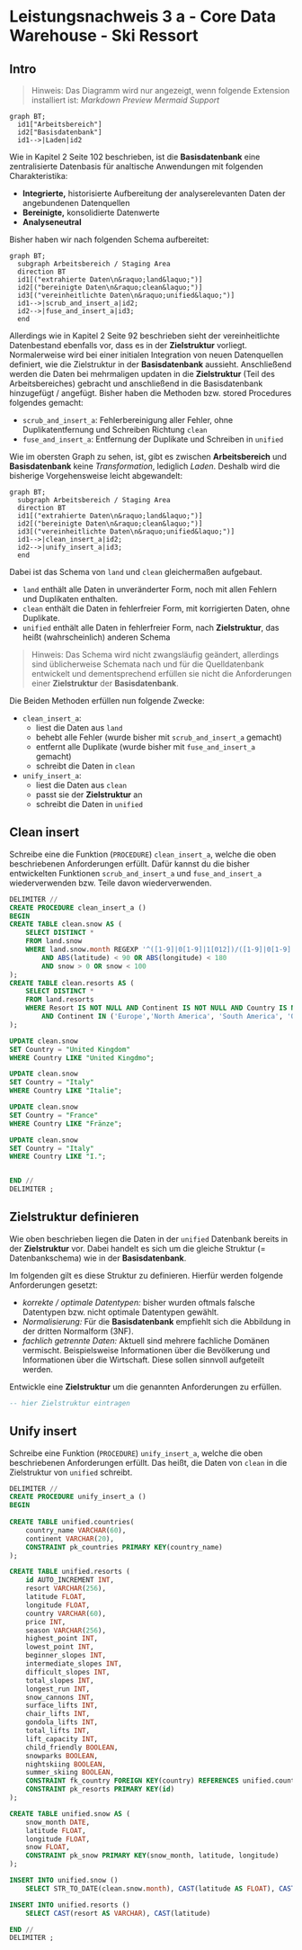 # Leistungsnachweis 3 a - Core Data Warehouse - Ski Ressort

## Intro

> Hinweis: Das Diagramm wird nur angezeigt, wenn folgende Extension installiert ist: *Markdown Preview Mermaid Support*

```mermaid
graph BT;
  id1["Arbeitsbereich"]
  id2["Basisdatenbank"]
  id1-->|Laden|id2
```

Wie in Kapitel 2 Seite 102 beschrieben, ist die **Basisdatenbank** eine zentralisierte Datenbasis für analtische Anwendungen mit folgenden Charakteristika:

- **Integrierte,** historisierte Aufbereitung der analyserelevanten Daten der angebundenen Datenquellen
- **Bereinigte,** konsolidierte Datenwerte
- **Analyseneutral**

Bisher haben wir nach folgenden Schema aufbereitet:

```mermaid
graph BT;
  subgraph Arbeitsbereich / Staging Area
  direction BT
  id1[("extrahierte Daten\n&raquo;land&laquo;")]
  id2[("bereinigte Daten\n&raquo;clean&laquo;")]
  id3[("vereinheitlichte Daten\n&raquo;unified&laquo;")]
  id1-->|scrub_and_insert_a|id2;
  id2-->|fuse_and_insert_a|id3;
  end
```

Allerdings wie in Kapitel 2 Seite 92 beschrieben sieht der vereinheitlichte Datenbestand ebenfalls vor, dass es in der **Zielstruktur** vorliegt. Normalerweise wird bei einer initialen Integration von neuen Datenquellen definiert, wie die Zielstruktur in der **Basisdatenbank** aussieht. Anschließend werden die Daten bei mehrmaligen updaten in die **Zielstruktur** (Teil des Arbeitsbereiches) gebracht und anschließend in die Basisdatenbank hinzugefügt / angefügt.
Bisher haben die Methoden bzw. stored Procedures folgendes gemacht:

- `scrub_and_insert_a`: Fehlerbereinigung aller Fehler, ohne Duplikatentfernung und Schreiben Richtung `clean`
- `fuse_and_insert_a`: Entfernung der Duplikate und Schreiben in `unified`

Wie im obersten Graph zu sehen, ist, gibt es zwischen **Arbeitsbereich** und **Basisdatenbank** keine *Transformation*, lediglich *Laden*.
Deshalb wird die bisherige Vorgehensweise leicht abgewandelt:

```mermaid
graph BT;
  subgraph Arbeitsbereich / Staging Area
  direction BT
  id1[("extrahierte Daten\n&raquo;land&laquo;")]
  id2[("bereinigte Daten\n&raquo;clean&laquo;")]
  id3[("vereinheitlichte Daten\n&raquo;unified&laquo;")]
  id1-->|clean_insert_a|id2;
  id2-->|unify_insert_a|id3;
  end
```

Dabei ist das Schema von `land` und `clean` gleichermaßen aufgebaut.

- `land` enthält alle Daten in unveränderter Form, noch mit allen Fehlern und Duplikaten enthalten.
- `clean` enthält die Daten in fehlerfreier Form, mit korrigierten Daten, ohne Duplikate.
- `unified` enthält alle Daten in fehlerfreier Form, nach **Zielstruktur**, das heißt (wahrscheinlich) anderen Schema

> Hinweis: Das Schema wird nicht zwangsläufig geändert, allerdings sind üblicherweise Schemata nach und für die Quelldatenbank entwickelt und dementsprechend erfüllen sie nicht die Anforderungen einer **Zielstruktur** der **Basisdatenbank**.

Die Beiden Methoden erfüllen nun folgende Zwecke:

- `clean_insert_a`:
  - liest die Daten aus `land`
  - behebt alle Fehler (wurde bisher mit `scrub_and_insert_a` gemacht)
  - entfernt alle Duplikate (wurde bisher mit `fuse_and_insert_a` gemacht)
  - schreibt die Daten in `clean`
- `unify_insert_a`:
  - liest die Daten aus `clean`
  - passt sie der **Zielstruktur** an
  - schreibt die Daten in `unified`

## Clean insert

Schreibe eine die Funktion (`PROCEDURE`) `clean_insert_a`, welche die oben beschriebenen Anforderungen erfüllt.
Dafür kannst du die bisher entwickelten Funktionen `scrub_and_insert_a` und `fuse_and_insert_a` wiederverwenden bzw. Teile davon wiederverwenden.

```sql
DELIMITER //
CREATE PROCEDURE clean_insert_a ()
BEGIN
CREATE TABLE clean.snow AS (
    SELECT DISTINCT *
    FROM land.snow
    WHERE land.snow.month REGEXP '^([1-9]|0[1-9]|1[012])/([1-9]|0[1-9]|[12][0-9]|3[01])/(19|20)[0-9][0-9]' AND month < CURDATE()
        AND ABS(latitude) < 90 OR ABS(longitude) < 180
        AND snow > 0 OR snow < 100
);
CREATE TABLE clean.resorts AS (
    SELECT DISTINCT *
    FROM land.resorts
    WHERE Resort IS NOT NULL AND Continent IS NOT NULL AND Country IS NOT NULL AND Price IS NOT NULL AND ID IS NOT NULL
        AND Continent IN ('Europe','North America', 'South America', 'Oceania', 'Asia')
);

UPDATE clean.snow
SET Country = "United Kingdom"
WHERE Country LIKE "United Kingdmo";

UPDATE clean.snow
SET Country = "Italy"
WHERE Country LIKE "Italie";

UPDATE clean.snow
SET Country = "France"
WHERE Country LIKE "Fränze";

UPDATE clean.snow
SET Country = "Italy"
WHERE Country LIKE "I.";


END //
DELIMITER ;
```

## Zielstruktur definieren

Wie oben beschrieben liegen die Daten in der `unified` Datenbank bereits in der **Zielstruktur** vor. Dabei handelt es sich um die gleiche Struktur (= Datenbankschema) wie in der **Basisdatenbank**.

Im folgenden gilt es diese Struktur zu definieren.
Hierfür werden folgende Anforderungen gesetzt:

- *korrekte / optimale Datentypen:* bisher wurden oftmals falsche Datentypen bzw. nicht optimale Datentypen gewählt.
- *Normalisierung:* Für die **Basisdatenbank** empfiehlt sich die Abbildung in der dritten Normalform (3NF).
- *fachlich getrennte Daten:* Aktuell sind mehrere fachliche Domänen vermischt. Beispielsweise Informationen über die Bevölkerung und Informationen über die Wirtschaft. Diese sollen sinnvoll aufgeteilt werden.

Entwickle eine **Zielstruktur** um die genannten Anforderungen zu erfüllen.

```sql
-- hier Zielstruktur eintragen
```

## Unify insert

Schreibe eine Funktion (`PROCEDURE`) `unify_insert_a`, welche die oben beschriebenen Anforderungen erfüllt.
Das heißt, die Daten von `clean` in die Zielstruktur von `unified` schreibt.

```sql
DELIMITER //
CREATE PROCEDURE unify_insert_a ()
BEGIN
	
CREATE TABLE unified.countries(
	country_name VARCHAR(60),
	continent VARCHAR(20),
	CONSTRAINT pk_countries PRIMARY KEY(country_name)
);

CREATE TABLE unified.resorts (
 	id AUTO_INCREMENT INT,
 	resort VARCHAR(256),
 	latitude FLOAT,
 	longitude FLOAT,
 	country VARCHAR(60),
 	price INT,
 	season VARCHAR(256),
 	highest_point INT,
 	lowest_point INT,
 	beginner_slopes INT,
 	intermediate_slopes INT,
 	difficult_slopes INT,
 	total_slopes INT,
 	longest_run INT,
 	snow_cannons INT,
 	surface_lifts INT,
 	chair_lifts INT,
 	gondola_lifts INT,
 	total_lifts INT,
 	lift_capacity INT,
 	child_friendly BOOLEAN,
 	snowparks BOOLEAN,
 	nightskiing BOOLEAN,
 	summer_skiing BOOLEAN,
 	CONSTRAINT fk_country FOREIGN KEY(country) REFERENCES unified.countries(country_name)
 	CONSTRAINT pk_resorts PRIMARY KEY(id)
);

CREATE TABLE unified.snow AS (
	snow_month DATE,
	latitude FLOAT,
	longitude FLOAT,
	snow FLOAT,
	CONSTRAINT pk_snow PRIMARY KEY(snow_month, latitude, longitude)
);

INSERT INTO unified.snow () 
	SELECT STR_TO_DATE(clean.snow.month), CAST(latitude AS FLOAT), CAST(longitude AS FLOAT), CAST(snow AS FLOAT);

INSERT INTO unified.resorts ()
	SELECT CAST(resort AS VARCHAR), CAST(latitude)

END //
DELIMITER ;     
```
